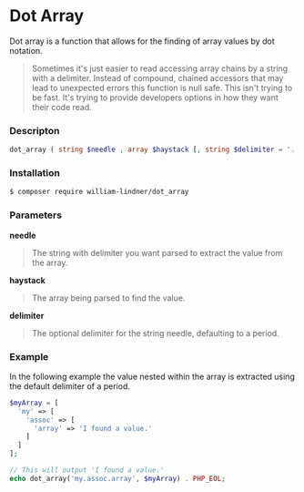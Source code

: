 # Dot Array

Dot array is a function that allows for the finding of array values by dot notation.

> Sometimes it's just easier to read accessing array chains by a string with a delimiter.
> Instead of compound, chained accessors that may lead to unexpected errors this
> function is null safe. This isn't trying to be fast. It's trying to provide
> developers options in how they want their code read.

### Descripton

```php
dot_array ( string $needle , array $haystack [, string $delimiter = '.' ] ) : mixed
```

### Installation

```bash
$ composer require william-lindner/dot_array
```

### Parameters

**needle**  
> The string with delimiter you want parsed to extract the value from the array.

**haystack**  
> The array being parsed to find the value.

**delimiter**  
> The optional delimiter for the string needle, defaulting to a period.

### Example

In the following example the value nested within the array is extracted using the default delimiter of a period.

```php
$myArray = [
  'my' => [
    'assoc' => [
      'array' => 'I found a value.'
    ]
  ]
];

// This will output 'I found a value.'
echo dot_array('my.assoc.array', $myArray) . PHP_EOL;
```